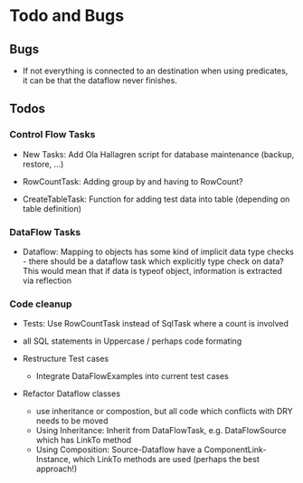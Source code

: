 # Todo and Bugs

## Bugs

- If not everything is connected to an destination when using predicates, it can be that the dataflow never finishes.

## Todos

### Control Flow Tasks

- New Tasks: Add Ola Hallagren script for database maintenance (backup, restore, ...)

- RowCountTask: Adding group by and having to RowCount?

- CreateTableTask: Function for adding test data into table (depending on table definition)

### DataFlow Tasks

- Dataflow: Mapping to objects has some kind of implicit data type checks - there should be a dataflow task which explicitly type check on data? This would mean that if data is typeof object, information is extracted via reflection

### Code cleanup

- Tests: Use RowCountTask instead of SqlTask where a count is involved

- all SQL statements in Uppercase / perhaps code formating

- Restructure Test cases
    - Integrate DataFlowExamples into current test cases

- Refactor Dataflow classes 
  - use inheritance or compostion, but all code which conflicts with DRY needs to be moved
  - Using Inheritance: Inherit from DataFlowTask, e.g. DataFlowSource which has LinkTo method
  - Using Composition: Source-Dataflow have a ComponentLink-Instance, which LinkTo methods are used (perhaps the best approach!)